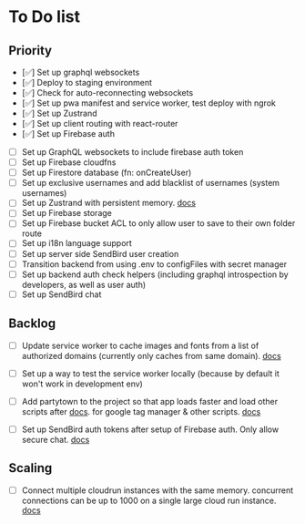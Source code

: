 # To Do list

## Priority
- [✅] Set up graphql websockets
- [✅] Deploy to staging environment
- [✅] Check for auto-reconnecting websockets
- [✅] Set up pwa manifest and service worker, test deploy with ngrok
- [✅] Set up Zustrand
- [✅] Set up client routing with react-router
- [✅] Set up Firebase auth
- [ ] Set up GraphQL websockets to include firebase auth token
- [ ] Set up Firebase cloudfns
- [ ] Set up Firestore database (fn: onCreateUser)
- [ ] Set up exclusive usernames and add blacklist of usernames (system usernames)
- [ ] Set up Zustrand with persistent memory. [docs](https://docs.pmnd.rs/zustand/integrations/persisting-store-data)
- [ ] Set up Firebase storage
- [ ] Set up Firebase bucket ACL to only allow user to save to their own folder route
- [ ] Set up i18n language support
- [ ] Set up server side SendBird user creation
- [ ] Transition backend from using .env to configFiles with secret manager
- [ ] Set up backend auth check helpers (including graphql introspection by developers, as well as user auth)
- [ ] Set up SendBird chat

## Backlog
- [ ] Update service worker to cache images and fonts from a list of authorized domains (currently only caches from same domain). [docs](https://create-react-app.dev/docs/making-a-progressive-web-app/)
- [ ] Set up a way to test the service worker locally (because by default it won't work in development env)
- [ ] Add partytown to the project so that app loads faster and load other scripts after [docs](https://www.youtube.com/watch?v=ZZIR1NGwy-s). for google tag manager & other scripts. [docs](https://partytown.builder.io/common-services)
- [ ] Set up SendBird auth tokens after setup of Firebase auth. Only allow secure chat. [docs](https://sendbird.com/docs/chat/v4/javascript/application/authenticating-a-user/authentication#2-connect-to-the-sendbird-server-with-a-user-id-and-a-token)



## Scaling

- [ ] Connect multiple cloudrun instances with the same memory. concurrent connections can be up to 1000 on a single large cloud run instance. [docs](https://cloud.google.com/run/docs/triggering/websockets)